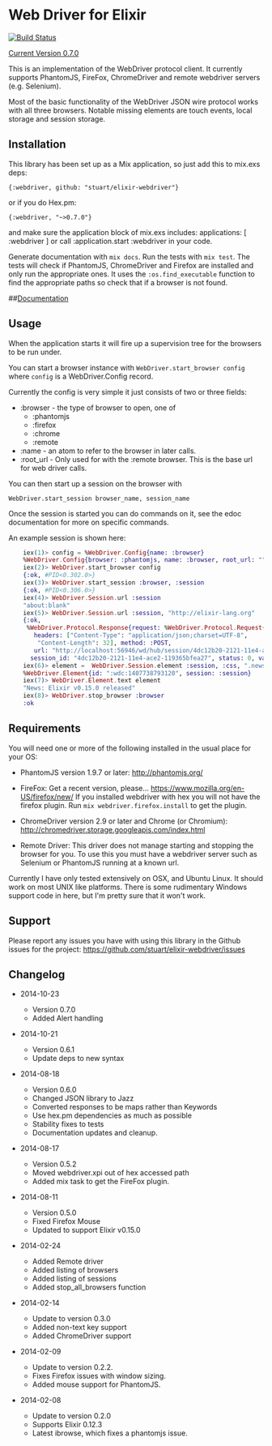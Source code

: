 # Web Driver for Elixir
[![Build Status](https://travis-ci.org/stuart/elixir-webdriver.png?branch=master)](https://travis-ci.org/stuart/elixir-webdriver)

[Current Version 0.7.0](https://github.com/stuart/elixir-webdriver/tree/0.7.0)

This is an implementation of the WebDriver protocol client.
It currently supports PhantomJS, FireFox, ChromeDriver and remote webdriver
servers (e.g. Selenium).

Most of the basic functionality of the WebDriver JSON wire protocol works with
all three browsers. Notable missing elements are touch events, local storage and
session storage.

## Installation

This library has been set up as a Mix application, so just
add this to mix.exs deps:

    {:webdriver, github: "stuart/elixir-webdriver"}

or if you do Hex.pm:

    {:webdriver, "~>0.7.0"}

and make sure the application block of mix.exs includes:
    applications: [ :webdriver ]
or call
    :application.start :webdriver
in your code.

Generate documentation with `mix docs`.
Run the tests with `mix test`.
The tests will check if PhantomJS, ChromeDriver and Firefox are installed and
only run the appropriate ones. It uses the
`:os.find_executable` function to find the appropriate paths so check
that if a browser is not found.

##[Documentation](http://hexdocs.pm/webdriver)

## Usage

When the application starts it will fire up a supervision tree for
the browsers to be run under.

You can start a browser instance with `WebDriver.start_browser config`
where `config` is a WebDriver.Config record.

Currently the config is very simple it just consists of two or three fields:
 * :browser - the type of browser to open, one of
      - :phantomjs
      - :firefox
      - :chrome
      - :remote
 * :name - an atom to refer to the browser in later calls.
 * :root_url - Only used for with the :remote browser. This is the base url for
 web driver calls.

You can then start up a session on the browser with

    WebDriver.start_session browser_name, session_name

Once the session is started you can do commands on it, see the edoc documentation
for more on specific commands.

An example session is shown here:

```Elixir
    iex(1)> config = %WebDriver.Config{name: :browser}
    %WebDriver.Config{browser: :phantomjs, name: :browser, root_url: ""}
    iex(2)> WebDriver.start_browser config
    {:ok, #PID<0.302.0>}
    iex(3)> WebDriver.start_session :browser, :session
    {:ok, #PID<0.306.0>}
    iex(4)> WebDriver.Session.url :session
    "about:blank"
    iex(5)> WebDriver.Session.url :session, "http://elixir-lang.org"
    {:ok,
     %WebDriver.Protocol.Response{request: %WebDriver.Protocol.Request{body: "{\"url\":\"http://elixir-lang.org\"}",
       headers: ["Content-Type": "application/json;charset=UTF-8",
        "Content-Length": 32], method: :POST,
       url: "http://localhost:56946/wd/hub/session/4dc12b20-2121-11e4-ace2-119365bfea27/url"},
      session_id: "4dc12b20-2121-11e4-ace2-119365bfea27", status: 0, value: [{}]}}
    iex(6)> element =  WebDriver.Session.element :session, :css, ".news"
    %WebDriver.Element{id: ":wdc:1407738793120", session: :session}
    iex(7)> WebDriver.Element.text element
    "News: Elixir v0.15.0 released"
    iex(8)> WebDriver.stop_browser :browser
    :ok
```

## Requirements

You will need one or more of the following installed in the usual place
for your OS:

* PhantomJS version 1.9.7 or later: http://phantomjs.org/

* FireFox: Get a recent version, please... https://www.mozilla.org/en-US/firefox/new/
If you installed webdriver with hex you will not have the firefox plugin.
Run `mix webdriver.firefox.install` to get the plugin.

* ChromeDriver version 2.9 or later and Chrome (or Chromium): http://chromedriver.storage.googleapis.com/index.html

* Remote Driver: This driver does not manage starting and stopping the browser for you. To
use this you must have a webdriver server such as Selenium or PhantomJS running at a known url.

Currently I have only tested extensively on OSX, and Ubuntu Linux.
It should work on most UNIX like platforms. There is some rudimentary
Windows support code in here, but I'm pretty sure that it won't work.

## Support
Please report any issues you have with using this library in the Github
issues for the project:
  https://github.com/stuart/elixir-webdriver/issues


## Changelog
* 2014-10-23
    - Version 0.7.0
    - Added Alert handling

* 2014-10-21
    - Version 0.6.1
    - Update deps to new syntax

* 2014-08-18
    - Version 0.6.0
    - Changed JSON library to Jazz
    - Converted responses to be maps rather than Keywords
    - Use hex.pm dependencies as much as possible
    - Stability fixes to tests
    - Documentation updates and cleanup.

* 2014-08-17
    - Version 0.5.2
    - Moved webdriver.xpi out of hex accessed path
    - Added mix task to get the FireFox plugin.

* 2014-08-11
    - Version 0.5.0
    - Fixed Firefox Mouse
    - Updated to support Elixir v0.15.0

* 2014-02-24
    - Added Remote driver
    - Added listing of browsers
    - Added listing of sessions
    - Added stop_all_browsers function

* 2014-02-14
    - Update to version 0.3.0
    - Added non-text key support
    - Added ChromeDriver support

* 2014-02-09
    - Update to version 0.2.2.
    - Fixes Firefox issues with window sizing.
    - Added mouse support for PhantomJS.

* 2014-02-08
    - Update to version 0.2.0
    - Supports Elixir 0.12.3
    - Latest ibrowse, which fixes a phantomjs issue.
